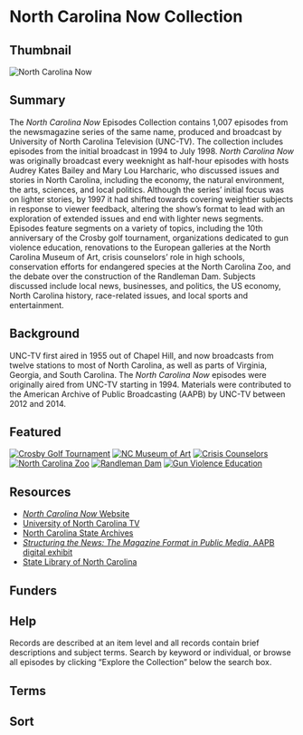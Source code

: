 # North Carolina Now Collection

## Thumbnail

![North Carolina Now](https://s3.amazonaws.com/americanarchive.org/special-collections/NCNow.png "North Carolina Now")

## Summary

The <em>North Carolina Now</em> Episodes Collection contains 1,007 episodes from the newsmagazine series of the same name, produced and broadcast by University of North Carolina Television (UNC-TV). The collection includes episodes from the initial broadcast in 1994 to July 1998. <em>North Carolina Now</em> was originally broadcast every weeknight as half-hour episodes with hosts Audrey Kates Bailey and Mary Lou Harcharic, who discussed issues and stories in North Carolina, including the economy, the natural environment, the arts, sciences, and local politics. Although the series’ initial focus was on lighter stories, by 1997 it had shifted towards covering weightier subjects in response to viewer feedback, altering the show’s format to lead with an exploration of extended issues and end with lighter news segments. Episodes feature segments on a variety of topics, including the 10th anniversary of the Crosby golf tournament, organizations dedicated to gun violence education, renovations to the European galleries at the North Carolina Museum of Art, crisis counselors’ role in high schools, conservation efforts for endangered species at the North Carolina Zoo, and the debate over the construction of the Randleman Dam. Subjects discussed include local news, businesses, and politics, the US economy, North Carolina history, race-related issues, and local sports and entertainment.

## Background

UNC-TV first aired in 1955 out of Chapel Hill, and now broadcasts from twelve stations to most of North Carolina, as well as parts of Virginia, Georgia, and South Carolina. The <em>North Carolina Now</em> episodes were originally aired from UNC-TV starting in 1994. Materials were contributed to the American Archive of Public Broadcasting (AAPB) by UNC-TV between 2012 and 2014.

## Featured

[![Crosby Golf Tournament](https://s3.amazonaws.com/americanarchive.org/special-collections/cpb-aacip_129-57np5t8h.jpg)](/catalog/cpb-aacip_129-57np5t8h)
[![NC Museum of Art](https://s3.amazonaws.com/americanarchive.org/special-collections/cpb-aacip_129-439zwcjg.jpg)](/catalog/cpb-aacip_129-439zwcjg)
[![Crisis Counselors](https://s3.amazonaws.com/americanarchive.org/special-collections/cpb-aacip_129-59q2c4xh.jpg)](/catalog/cpb-aacip_129-59q2c4xh)
[![North Carolina Zoo](https://s3.amazonaws.com/americanarchive.org/special-collections/cpb-aacip_129-32r4xp49.jpg)](/catalog/cpb-aacip_129-32r4xp49)
[![Randleman Dam](https://s3.amazonaws.com/americanarchive.org/special-collections/cpb-aacip_129-61rfjh2s.jpg)](/catalog/cpb-aacip_129-61rfjh2s)
[![Gun Violence Education](https://s3.amazonaws.com/americanarchive.org/special-collections/LisaPrice.jpg)](/catalog/cpb-aacip_129-82k6dwt0)

## Resources

- [<em>North Carolina Now</em> Website](https://www.pbs.org/show/nc-now/)
- [University of North Carolina TV](https://www.unctv.org/)
- [North Carolina State Archives](https://archives.ncdcr.gov/)
- [<em>Structuring the News: The Magazine Format in Public Media</em>, AAPB digital exhibit](http://americanarchive.org/exhibits/newsmagazines)
- [State Library of North Carolina](https://statelibrary.ncdcr.gov/)

## Funders

## Help

Records are described at an item level and all records contain brief descriptions and subject terms. Search by keyword or individual, or browse all episodes by clicking “Explore the Collection” below the search box.

## Terms

## Sort

